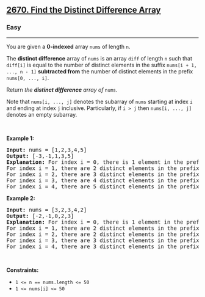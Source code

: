 <h2><a href="https://leetcode.com/problems/find-the-distinct-difference-array/">2670. Find the Distinct Difference Array</a></h2><h3>Easy</h3><hr><div><p>You are given a <strong>0-indexed</strong> array <code>nums</code> of length <code>n</code>.</p>

<p>The <strong>distinct difference</strong> array of <code>nums</code> is an array <code>diff</code> of length <code>n</code> such that <code>diff[i]</code> is equal to the number of distinct elements in the suffix <code>nums[i + 1, ..., n - 1]</code> <strong>subtracted from</strong> the number of distinct elements in the prefix <code>nums[0, ..., i]</code>.</p>

<p>Return <em>the <strong>distinct difference</strong> array of </em><code>nums</code>.</p>

<p>Note that <code>nums[i, ..., j]</code> denotes the subarray of <code>nums</code> starting at index <code>i</code> and ending at index <code>j</code> inclusive. Particularly, if <code>i &gt; j</code> then <code>nums[i, ..., j]</code> denotes an empty subarray.</p>

<p>&nbsp;</p>
<p><strong class="example">Example 1:</strong></p>

<pre style="position: relative;"><strong>Input:</strong> nums = [1,2,3,4,5]
<strong>Output:</strong> [-3,-1,1,3,5]
<strong>Explanation:</strong> For index i = 0, there is 1 element in the prefix and 4 distinct elements in the suffix. Thus, diff[0] = 1 - 4 = -3.
For index i = 1, there are 2 distinct elements in the prefix and 3 distinct elements in the suffix. Thus, diff[1] = 2 - 3 = -1.
For index i = 2, there are 3 distinct elements in the prefix and 2 distinct elements in the suffix. Thus, diff[2] = 3 - 2 = 1.
For index i = 3, there are 4 distinct elements in the prefix and 1 distinct element in the suffix. Thus, diff[3] = 4 - 1 = 3.
For index i = 4, there are 5 distinct elements in the prefix and no elements in the suffix. Thus, diff[4] = 5 - 0 = 5.
<div class="open_grepper_editor" title="Edit &amp; Save To Grepper"></div></pre>

<p><strong class="example">Example 2:</strong></p>

<pre style="position: relative;"><strong>Input:</strong> nums = [3,2,3,4,2]
<strong>Output:</strong> [-2,-1,0,2,3]
<strong>Explanation:</strong> For index i = 0, there is 1 element in the prefix and 3 distinct elements in the suffix. Thus, diff[0] = 1 - 3 = -2.
For index i = 1, there are 2 distinct elements in the prefix and 3 distinct elements in the suffix. Thus, diff[1] = 2 - 3 = -1.
For index i = 2, there are 2 distinct elements in the prefix and 2 distinct elements in the suffix. Thus, diff[2] = 2 - 2 = 0.
For index i = 3, there are 3 distinct elements in the prefix and 1 distinct element in the suffix. Thus, diff[3] = 3 - 1 = 2.
For index i = 4, there are 3 distinct elements in the prefix and no elements in the suffix. Thus, diff[4] = 3 - 0 = 3.
<div class="open_grepper_editor" title="Edit &amp; Save To Grepper"></div></pre>

<p>&nbsp;</p>
<p><strong>Constraints:</strong></p>

<ul>
	<li><code>1 &lt;= n == nums.length&nbsp;&lt;= 50</code></li>
	<li><code>1 &lt;= nums[i] &lt;= 50</code></li>
</ul>
</div>